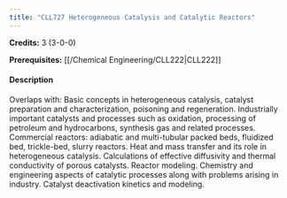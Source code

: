 ```yaml
---
title: "CLL727 Heterogeneous Catalysis and Catalytic Reactors"
---
```

**Credits:** 3 (3-0-0)

**Prerequisites:** [[/Chemical Engineering/CLL222|CLL222]]

#### Description
Overlaps with: Basic concepts in heterogeneous catalysis, catalyst preparation and characterization, poisoning and regeneration. Industrially important catalysts and processes such as oxidation, processing of petroleum and hydrocarbons, synthesis gas and related processes. Commercial reactors: adiabatic and multi-tubular packed beds, fluidized bed, trickle-bed, slurry reactors. Heat and mass transfer and its role in heterogeneous catalysis. Calculations of effective diffusivity and thermal conductivity of porous catalysts. Reactor modeling. Chemistry and engineering aspects of catalytic processes along with problems arising in industry. Catalyst deactivation kinetics and modeling.